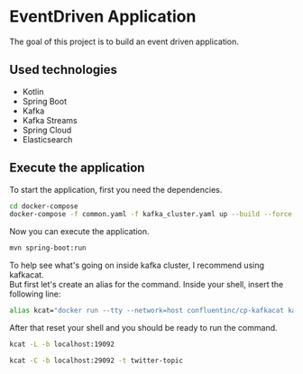 # EventDriven Application

The goal of this project is to build an event driven application.

## Used technologies

- Kotlin
- Spring Boot
- Kafka
- Kafka Streams
- Spring Cloud
- Elasticsearch

## Execute the application

To start the application, first you need the dependencies.

```bash
cd docker-compose
docker-compose -f common.yaml -f kafka_cluster.yaml up --build --force-recreate
```

Now you can execute the application.

```bash
mvn spring-boot:run
```

To help see what's going on inside kafka cluster, I recommend using kafkacat.</br>
But first let's create an alias for the command. Inside your shell, insert the following line:

```bash
alias kcat="docker run --tty --network=host confluentinc/cp-kafkacat kafkacat"
```

After that reset your shell and you should be ready to run the command.

```bash
kcat -L -b localhost:19092
```

```bash
kcat -C -b localhost:29092 -t twitter-topic
```